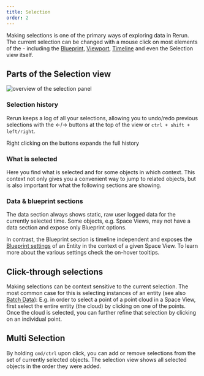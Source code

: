 ```yaml
---
title: Selection
order: 2
---
```


Making selections is one of the primary ways of exploring data in Rerun.
The current selection can be changed with a mouse click on most elements of the -
including the [Blueprint](blueprint.md), [Viewport](viewport.md),
[Timeline](timeline.md)
and even the Selection view itself.


Parts of the Selection view
---------------------------

<picture>
  <img src="https://static.rerun.io/selection-overview/e44fe4ce530302b5a1e355202953e3a5af93a1a0/full.png" alt="overview of the selection panel">
</picture>


### Selection history
Rerun keeps a log of all your selections, allowing you to undo/redo previous selections
with the ←/→ buttons at the top of the view or `ctrl + shift + left/right`.

Right clicking on the buttons expands the full history

### What is selected
Here you find what is selected and for some objects in which context.
This context not only gives you a convenient way to jump to related objects,
but is also important for what the following sections are showing.

### Data & blueprint sections
The data section always shows static, raw user logged data for the currently selected time.
Some objects, e.g. Space Views, may not have a data section and expose only Blueprint options.

In contrast, the Blueprint section is timeline independent and exposes the
[Blueprint settings](blueprint.md) of an Entity in the context of a given Space View.
To learn more about the various settings check the on-hover tooltips.

Click-through selections
------------------------
Making selections can be context sensitive to the current selection.
The most common case for this is selecting instances of an entity (see also [Batch Data](../../concepts/batches.md)):
E.g. in order to select a point of a point cloud in a Space View,
first select the entire entity (the cloud) by clicking on one of the points.
Once the cloud is selected, you can further refine that selection by clicking on an individual point.

Multi Selection
---------------
By holding `cmd/ctrl` upon click, you can add or remove selections from the set of currently selected objects.
The selection view shows all selected objects in the order they were added.
